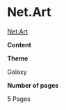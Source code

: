 <h1>Net.Art</h1>

[Net.Art](http:erikelric.github.io/index.html)

**Content**

**Theme**

Galaxy

**Number of pages**

5 Pages
